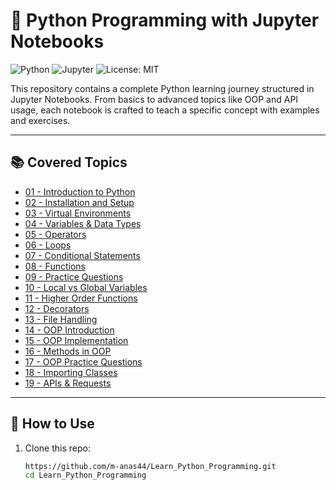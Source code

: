 # 🐍 Python Programming with Jupyter Notebooks

![Python](https://img.shields.io/badge/Python-3.10-blue)
![Jupyter](https://img.shields.io/badge/Jupyter-Notebook-orange)
![License: MIT](https://img.shields.io/badge/License-MIT-green)

This repository contains a complete Python learning journey structured in Jupyter Notebooks. From basics to advanced topics like OOP and API usage, each notebook is crafted to teach a specific concept with examples and exercises.

---

## 📚 Covered Topics
- [01 - Introduction to Python](01_Introduction.ipynb)
- [02 - Installation and Setup](02_Installation.ipynb)
- [03 - Virtual Environments](03_VirtualEnviroment.ipynb)
- [04 - Variables & Data Types](04_Variable_Datatype.ipynb)
- [05 - Operators](05_Operators.ipynb)
- [06 - Loops](06_Loops.ipynb)
- [07 - Conditional Statements](07_ConditionalStatements.ipynb)
- [08 - Functions](08_Functions.ipynb)
- [09 - Practice Questions](09_PracticeQuestions.ipynb)
- [10 - Local vs Global Variables](10_Local_Global_Variable.ipynb)
- [11 - Higher Order Functions](11_HigherOrderFunction.ipynb)
- [12 - Decorators](12_Decorators.ipynb)
- [13 - File Handling](13_File_Handling.ipynb)
- [14 - OOP Introduction](14_OOP_Introduction.ipynb)
- [15 - OOP Implementation](15_OOP_Implementation.ipynb)
- [16 - Methods in OOP](16_Methods_In_OOP.ipynb)
- [17 - OOP Practice Questions](17_OOP_Practice_Ques.ipynb)
- [18 - Importing Classes](18_Importing_Classes.ipynb)
- [19 - APIs & Requests](19_APIs_Requests.ipynb)

---

## 🚀 How to Use
1. Clone this repo:
   ```bash
   https://github.com/m-anas44/Learn_Python_Programming.git
   cd Learn_Python_Programming
